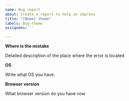 ```yaml
---
name: Bug report
about: Create a report to help us improve
title: "[Name] theme"
labels: Bug-theme
assignees: ''

---
```


**Where is the mistake**

Detailed description of the place where the error is located

**OS**

Write what OS you have.

**Browser version**

What browser version do you have now
